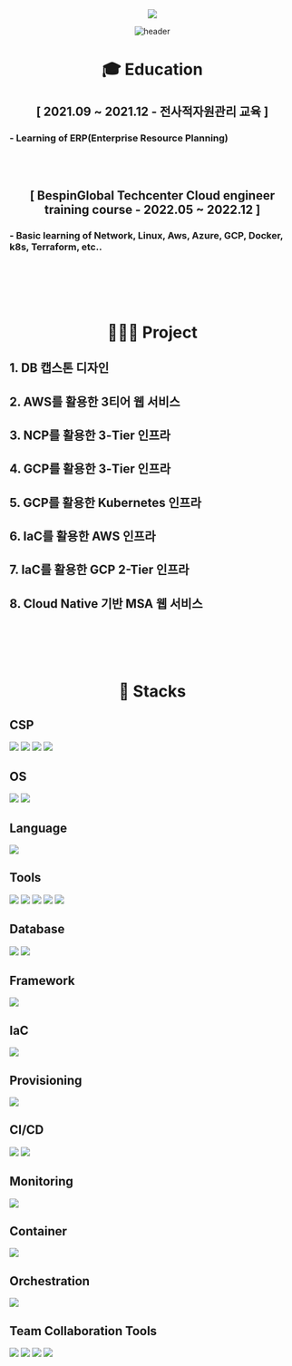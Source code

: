 <div align=center> <a href="mailto:audwls9515@gmail.com"><img src="https://img.shields.io/badge/audwls9515@gmail.com-EA4335?style=for-the-badge&logo=Gmail&logoColor=white"></a>
  
![header](https://capsule-render.vercel.app/api?type=waving&color=A3DCBE&height=250&section=header&text=Myeongjin%20Seo&fontSize=90&animation=fadeIn&fontAlignY=38&desc=%20&descAlignY=62&descAlign=62) </div>
  
<div align=center><h1> 🎓 Education </h1></div>

<div align=center> <h2>[ 2021.09 ~ 2021.12 - 전사적자원관리 교육 ]</h2></div>

### - Learning of ERP(Enterprise Resource Planning)

</br></br>

<div align=center> <h2>[ BespinGlobal Techcenter Cloud engineer training course - 2022.05 ~ 2022.12 ]</h2></div>

### - Basic learning of Network, Linux, Aws, Azure, GCP, Docker, k8s, Terraform, etc..

</br></br></br></br>

<div align=center><h1> 👨🏻‍💻 Project </h1></div>

## 1. DB 캡스톤 디자인

## 2. AWS를 활용한 3티어 웹 서비스

## 3. NCP를 활용한 3-Tier 인프라

## 4. GCP를 활용한 3-Tier 인프라

## 5. GCP를 활용한 Kubernetes 인프라

## 6. IaC를 활용한 AWS 인프라

## 7. IaC를 활용한 GCP 2-Tier 인프라

## 8. Cloud Native 기반 MSA 웹 서비스

</br></br></br></br>

<div align=center><h1> 📝 Stacks </h1></div>

## CSP
<img src="https://img.shields.io/badge/Google Cloud-4285F4?style=for-the-badge&logo=Google Cloud&logoColor=white"> <!--gcp-->
<img src="https://img.shields.io/badge/Amazon AWS-232F3E?style=for-the-badge&logo=Amazon AWS&logoColor=white"> <!--aws-->
<img src="https://img.shields.io/badge/Microsoft Azure-0078D4?style=for-the-badge&logo=Microsoft Azure&logoColor=white"> <!--azure-->
<img src="https://img.shields.io/badge/Naver Cloud Platform-03C75A?style=for-the-badge&logo=Naver&logoColor=white"> <!--NCP-->

## OS
<img src="https://img.shields.io/badge/Linux-FCC624?style=for-the-badge&logo=Linux&logoColor=white"> <!--Linux-->
<img src="https://img.shields.io/badge/Windows-0078D6?style=for-the-badge&logo=Windows&logoColor=white"> <!--Linux-->

## Language
<img src="https://img.shields.io/badge/R-276DC3?style=for-the-badge&logo=R&logoColor=white"> <!--R-->

## Tools
<img src="https://img.shields.io/badge/R Studio-276DC3?style=for-the-badge&logo=RStudio&logoColor=white"> <!--RStudio-->
<img src="https://img.shields.io/badge/Visual Studio Code-007ACC?style=for-the-badge&logo=Visual Studio Code&logoColor=white"> <!--vscode-->
<img src="https://img.shields.io/badge/Looker Studio-276DC3?style=for-the-badge&logo=Looker&logoColor=white"> <!--Looker-->
<img src="https://img.shields.io/badge/Arena Simulation-CE262F?style=for-the-badge&logo=Arena&logoColor=white">  <!--Arena-->
<img src="https://img.shields.io/badge/Enterprise resource Planning(ERP)-FF9A00?style=for-the-badge&logo=ERP&logoColor=white">

## Database
<img src="https://img.shields.io/badge/oracle-F80000?style=for-the-badge&logo=oracle&logoColor=white">  <!--oracle-->
<img src="https://img.shields.io/badge/mysql-4479A1?style=for-the-badge&logo=mysql&logoColor=white">  <!--mysql-->

## Framework
<img src="https://img.shields.io/badge/Spring-6DB33F?style=for-the-badge&logo=Spring&logoColor=white">  <!--spring-->

## IaC
<img src="https://img.shields.io/badge/Terraform-7B42BC?style=for-the-badge&logo=Terraform&logoColor=white">  <!--terraform-->

## Provisioning
<img src="https://img.shields.io/badge/Ansible-EE0000?style=for-the-badge&logo=Ansible&logoColor=white">  <!--ansible-->

## CI/CD
<img src="https://img.shields.io/badge/Jenkins-D24939?style=for-the-badge&logo=Jenkins&logoColor=white">  <!--jenkins-->
<img src="https://img.shields.io/badge/ArgoCD-EF7B4D?style=for-the-badge&logo=Argo&logoColor=white">  <!--argocd-->

## Monitoring
<img src="https://img.shields.io/badge/Fluent Bit-49BDA5?style=for-the-badge&logo=FluentBit&logoColor=white">  <!--Fluentbit-->

## Container
<img src="https://img.shields.io/badge/Docker-2496ED?style=for-the-badge&logo=Docker&logoColor=white">  <!--Docker-->

## Orchestration
<img src="https://img.shields.io/badge/Kubernetes-326CE5?style=for-the-badge&logo=Kubernetes&logoColor=white">  <!--k8s-->

## Team Collaboration Tools 
<img src="https://img.shields.io/badge/Slack-4A154B?style=for-the-badge&logo=Slack&logoColor=white"> <!--Slack-->
<img src="https://img.shields.io/badge/Git-F05032?style=for-the-badge&logo=Git&logoColor=white"> <!--Git-->
<img src="https://img.shields.io/badge/Notion-000000?style=for-the-badge&logo=Notion&logoColor=white"> <!--Notion-->
<img src="https://img.shields.io/badge/Drawio-15C39A?style=for-the-badge&logo=Drawio&logoColor=white"> <!--Drawio-->



